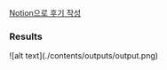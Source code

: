 [Notion으로 후기 작성](https://cheddar-fur-68b.notion.site/da8a1067fd354f54a03149025c2e5e99?pvs=4)

<h3>Results</h3>
![alt text](./contents/outputs/output.png)

